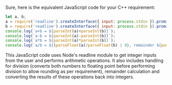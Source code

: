 Sure, here is the equivalent JavaScript code for your C++ requirement:

```javascript
let a, b;
a = require('readline').createInterface({ input: process.stdin }).promisify("readline").question('Enter first integer: ');
b = require('readline').createInterface({ input: process.stdin }).promisify("readline").question('Enter second integer: ');
console.log(`a+b = ${parseInt(a)+parseInt(b)}`);
console.log(`a-b = ${parseInt(a)-parseInt(b)}`);
console.log(`a*b = ${parseInt(a)*parseInt(b)}`);
console.log(`a/b = ${(parseFloat(a)/parseFloat(b) | 0}, remainder ${parseInt((parseFloat(a)%parseFloat(b)))}`);
```
This JavaScript code uses Node's readline module to get integer inputs from the user and performs arithmetic operations. It also includes handling for division (converts both numbers to floating point before performing division to allow rounding as per requirement), remainder calculation and converting the results of these operations back into integers.
